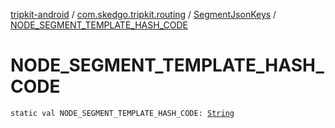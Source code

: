 [tripkit-android](../../index.md) / [com.skedgo.tripkit.routing](../index.md) / [SegmentJsonKeys](index.md) / [NODE_SEGMENT_TEMPLATE_HASH_CODE](./-n-o-d-e_-s-e-g-m-e-n-t_-t-e-m-p-l-a-t-e_-h-a-s-h_-c-o-d-e.md)

# NODE_SEGMENT_TEMPLATE_HASH_CODE

`static val NODE_SEGMENT_TEMPLATE_HASH_CODE: `[`String`](https://kotlinlang.org/api/latest/jvm/stdlib/kotlin/-string/index.html)